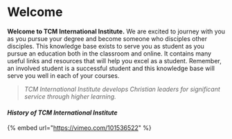 # Welcome

**Welcome to TCM International Institute.** We are excited to journey with you as you pursue your degree and become someone who disciples other disciples. This knowledge base exists to serve you as student as you pursue an education both in the classroom and online. It contains many useful links and resources that will help you excel as a student. Remember, an involved student is a successful student and this knowledge base will serve you well in each of your courses.

> _TCM International Institute develops Christian leaders for significant service through higher learning._

#### _History of TCM International Institute_

{% embed url="https://vimeo.com/101536522" %}

